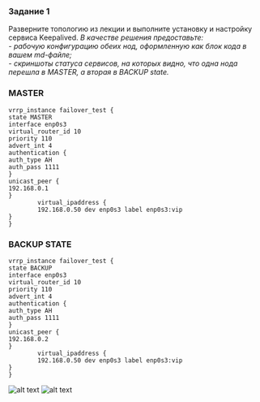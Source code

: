 ### Задание 1

Разверните топологию из лекции и выполните установку и настройку сервиса Keepalived. 
*В качестве решения предоставьте:*   
*- рабочую конфигурацию обеих нод, оформленную как блок кода в вашем md-файле;*   
*- скриншоты статуса сервисов, на которых видно, что одна нода перешла в MASTER, а вторая в BACKUP state.*   

### MASTER

```
vrrp_instance failover_test {
state MASTER
interface enp0s3
virtual_router_id 10
priority 110
advert_int 4
authentication {
auth_type AH
auth_pass 1111
}
unicast_peer {
192.168.0.1
}
        virtual_ipaddress {
        192.168.0.50 dev enp0s3 label enp0s3:vip
}
}
```
### BACKUP STATE
```
vrrp_instance failover_test {
state BACKUP
interface enp0s3
virtual_router_id 10
priority 110
advert_int 4
authentication {
auth_type AH
auth_pass 1111
}
unicast_peer {
192.168.0.2
}
        virtual_ipaddress {
        192.168.0.50 dev enp0s3 label enp0s3:vip
}
}
```
![alt text]([https://github.com/SemikovaTV/hw_keepalived/blob/main/1.jpg])
![alt text]([https://github.com/SemikovaTV/hw_keepalived/blob/main/2.jpg])
